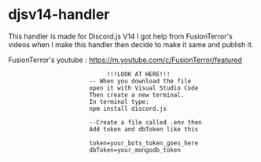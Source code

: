 # djsv14-handler
This handler is made for Discord.js V14
I got help from FusionTerror's videos when I make this handler then decide to make it same and publish it.

FusionTerror's youtube :
https://m.youtube.com/c/FusionTerror/featured
                             
                             
                             
                                !!!LOOK AT HERE!!!
                           -- When you download the file
                           open it with Visual Studio Code
                           Then create a new terminal.
                           In terminal type:
                           npm install discord.js
                                                
                           --Create a file called .env then
                           Add token and dbToken like this
                           
                           token=your_bots_token_goes_here
                           dbToken=your_mongodb_token
